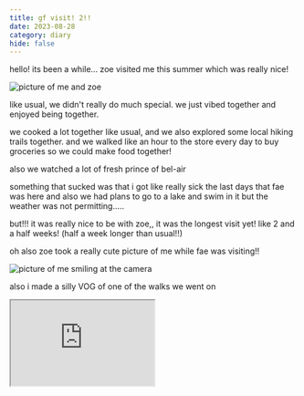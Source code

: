 ```yaml
---
title: gf visit! 2!!
date: 2023-08-28
category: diary
hide: false
---
```


hello! its been a while... zoe visited me this summer which was really nice!

![picture of me and zoe](https://tiger.kittycat.homes/images/blog/diary/28082023/homosexual.JPG)

like usual, we didn't really do much special. we just vibed together and enjoyed being together.

we cooked a lot together like usual, and we also explored some local hiking trails together. and we walked like an hour to the store every day to buy groceries so we could make food together!

also we watched a lot of fresh prince of bel-air

something that sucked was that i got like really sick the last days that fae was here and also we had plans to go to a lake and swim in it but the weather was not permitting.....

but!!! it was really nice to be with zoe,, it was the longest visit yet! like 2 and a half weeks! (half a week longer than usual!!)

oh also zoe took a really cute picture of me while fae was visiting!!

![picture of me smiling at the camera](https://tiger.kittycat.homes/images/blog/diary/28082023/cute-tiger.jpg)

also i made a silly VOG of one of the walks we went on

<iframe class="aspect-video" src="https://www.youtube.com/embed/SWCvvDlb8_k" allowfullscreen width=50%></iframe>